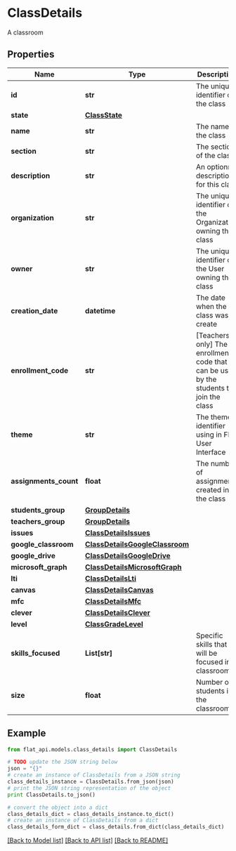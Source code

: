 # ClassDetails

A classroom

## Properties

Name | Type | Description | Notes
------------ | ------------- | ------------- | -------------
**id** | **str** | The unique identifier of the class | 
**state** | [**ClassState**](ClassState.md) |  | [optional] 
**name** | **str** | The name of the class | [optional] 
**section** | **str** | The section of the class | [optional] 
**description** | **str** | An optionnal description for this class | [optional] 
**organization** | **str** | The unique identifier of the Organization owning this class | [optional] 
**owner** | **str** | The unique identifier of the User owning this class | [optional] 
**creation_date** | **datetime** | The date when the class was create | [optional] 
**enrollment_code** | **str** | [Teachers only] The enrollment code that can be used by the students to join the class  | [optional] 
**theme** | **str** | The theme identifier using in Flat User Interface | [optional] 
**assignments_count** | **float** | The number of assignments created in the class | [optional] 
**students_group** | [**GroupDetails**](GroupDetails.md) |  | [optional] 
**teachers_group** | [**GroupDetails**](GroupDetails.md) |  | [optional] 
**issues** | [**ClassDetailsIssues**](ClassDetailsIssues.md) |  | [optional] 
**google_classroom** | [**ClassDetailsGoogleClassroom**](ClassDetailsGoogleClassroom.md) |  | [optional] 
**google_drive** | [**ClassDetailsGoogleDrive**](ClassDetailsGoogleDrive.md) |  | [optional] 
**microsoft_graph** | [**ClassDetailsMicrosoftGraph**](ClassDetailsMicrosoftGraph.md) |  | [optional] 
**lti** | [**ClassDetailsLti**](ClassDetailsLti.md) |  | [optional] 
**canvas** | [**ClassDetailsCanvas**](ClassDetailsCanvas.md) |  | [optional] 
**mfc** | [**ClassDetailsMfc**](ClassDetailsMfc.md) |  | [optional] 
**clever** | [**ClassDetailsClever**](ClassDetailsClever.md) |  | [optional] 
**level** | [**ClassGradeLevel**](ClassGradeLevel.md) |  | [optional] 
**skills_focused** | **List[str]** | Specific skills that will be focused in classroom | [optional] 
**size** | **float** | Number of students in the classroom | [optional] 

## Example

```python
from flat_api.models.class_details import ClassDetails

# TODO update the JSON string below
json = "{}"
# create an instance of ClassDetails from a JSON string
class_details_instance = ClassDetails.from_json(json)
# print the JSON string representation of the object
print ClassDetails.to_json()

# convert the object into a dict
class_details_dict = class_details_instance.to_dict()
# create an instance of ClassDetails from a dict
class_details_form_dict = class_details.from_dict(class_details_dict)
```
[[Back to Model list]](../README.md#documentation-for-models) [[Back to API list]](../README.md#documentation-for-api-endpoints) [[Back to README]](../README.md)


